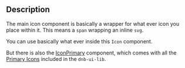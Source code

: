 ## Description

The main icon component is basically a wrapper for what ever icon you place within it. This means a `span` wrapping an inline `svg`.

You can use basically what ever inside this `Icon` component.

But there is also the [IconPrimary](/uilib/components/icon-primary/) component, which comes with all the [Primary Icons](/icons/primary) included in the `dnb-ui-lib`.
